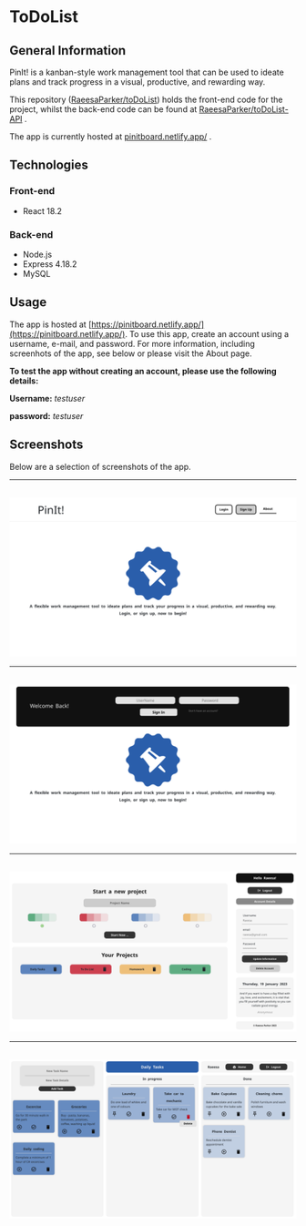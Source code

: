 # ToDoList

## General Information
PinIt! is a kanban-style work management tool that can be used to ideate plans and track progress in a visual, productive, and rewarding way.

This repository ([RaeesaParker/toDoList](https://github.com/RaeesaParker/toDoList)) holds the front-end code for the project, whilst the back-end code can be found at [RaeesaParker/toDoList-API](https://github.com/RaeesaParker/toDoList-API) . 

The app is currently hosted at [pinitboard.netlify.app/](https://pinitboard.netlify.app/) . 

## Technologies

### Front-end
- React 18.2 

### Back-end 
- Node.js
- Express 4.18.2
- MySQL 

## Usage
The app is hosted at [https://pinitboard.netlify.app/](https://pinitboard.netlify.app/). 
To use this app, create an account using a username, e-mail, and password. For more information, including screenhots of the app, see below or please visit the About page. 

**To test the app without creating an account, please use the following details:** 

**Username:**   *testuser* 

**password:** *testuser*

## Screenshots
Below are a selection of screenshots of the app.
<br/>
<hr/>
<br/>
<img src="./src/assets/screenshots/1.png" width="700" /> 
<br/>
<hr/>
<br/>
<img src="./src/assets/screenshots/2.png" width="700"  />
<br/>
<hr/>
<br/>
<img src="./src/assets/screenshots/3.png" width="700"  /> 
<br/>
<hr/>
<br/>
<img src="./src/assets/screenshots/4.png" width="700"  />


<br> 

